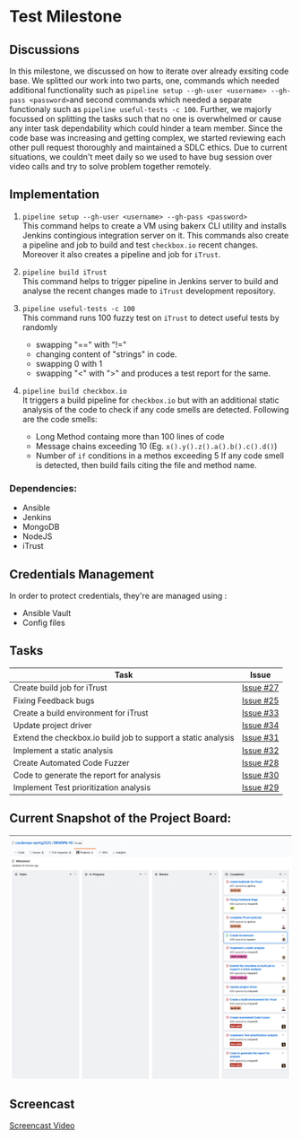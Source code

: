 # Test Milestone

## Discussions
In this milestone, we discussed on how to iterate over already exsiting code base. We splitted our work into two parts, one, commands which needed additional functionality such as ```pipeline setup --gh-user <username> --gh-pass <password>```and second commands which needed a separate functionaly such as ```pipeline useful-tests -c 100```. Further, we majorly focussed on splitting the tasks such that no one is overwhelmed or cause any inter task dependability which could hinder a team member. Since the code base was increasing and getting complex, we started reviewing each other pull request thoroughly and maintained a SDLC ethics. Due to current situations, we couldn't meet daily so we used to have bug session over video calls and try to solve problem together remotely.

## Implementation
1. `pipeline setup --gh-user <username> --gh-pass <password>`  
This command helps to create a VM using bakerx CLI utility and installs Jenkins contingious integration server on it. This commands also create a pipeline and job to build and test ```checkbox.io``` recent changes. Moreover it also creates a pipeline and job for ```iTrust```.

2. `pipeline build iTrust`  
This command helps to trigger pipeline in Jenkins server to build and analyse the recent changes made to ```iTrust``` development repository.

3. `pipeline useful-tests -c 100`  
This command runs 100 fuzzy test on ```iTrust``` to detect useful tests by randomly  
    - swapping "==" with "!="
    - changing content of "strings" in code.
    - swapping 0 with 1 
    - swapping "<" with ">"
and produces a test report for the same.  


4. `pipeline build checkbox.io`  
It triggers a build pipeline for ```checkbox.io``` but with an additional static analysis of the code to check if any code smells are detected. Following are the code smells:  
    - Long Method containg more than 100 lines of code
    - Message chains exceeding 10 (Eg. ```x().y().z().a().b().c().d()```)
    - Number of ```if``` conditions in a methos exceeding 5
If any code smell is detected, then build fails citing the file and method name.

### Dependencies:
- Ansible
- Jenkins
- MongoDB
- NodeJS
- iTrust

## Credentials Management
In order to protect credentials, they're are managed using :
- Ansible Vault
- Config files

## Tasks

| Task | Issue |
| ------ | ------ |
| Create build job for iTrust | [Issue #27](https://github.ncsu.edu/cscdevops-spring2020/DEVOPS-10/issues/27) |
| Fixing Feedback bugs | [Issue #25](https://github.ncsu.edu/cscdevops-spring2020/DEVOPS-10/Issue/25) |
| Create a build environment for iTrust | [Issue #33](https://github.ncsu.edu/cscdevops-spring2020/DEVOPS-10/Issue/33) |
| Update project driver | [Issue #34](https://github.ncsu.edu/cscdevops-spring2020/DEVOPS-10/Issue/34) |
| Extend the checkbox.io build job to support a static analysis | [Issue #31](https://github.ncsu.edu/cscdevops-spring2020/DEVOPS-10/Issue/31) |
| Implement a static analysis  | [Issue #32](https://github.ncsu.edu/cscdevops-spring2020/DEVOPS-10/Issue/32) |
| Create Automated Code Fuzzer | [Issue #28](https://github.ncsu.edu/cscdevops-spring2020/DEVOPS-10/Issue/28) |
| Code to generate the report for analysis | [Issue #30](https://github.ncsu.edu/cscdevops-spring2020/DEVOPS-10/Issue/30) |
| Implement Test prioritization analysis  | [Issue #29](https://github.ncsu.edu/cscdevops-spring2020/DEVOPS-10/Issue/29) |

## Current Snapshot of the Project Board:

![img](../imgs/test_milestone_project_board.png)

## Screencast
[Screencast Video](https://drive.google.com/open?id=1csoX_LufM_iU2fg56dyY8mIwqOKEjHIQ)